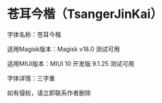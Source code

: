 # 苍耳今楷（TsangerJinKai）

字体名称：苍耳今楷

适用Magisk版本：Magisk v18.0 测试可用

适用MIUI版本：MIUI 10 开发版 9.1.25 测试可用

字体详情：三字重

如有侵权，请立即联系作者删除